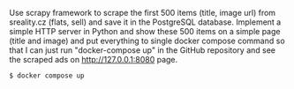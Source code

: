 Use scrapy framework to scrape the first 500 items (title, image url) from sreality.cz (flats, sell)
and save it in the PostgreSQL database.
Implement a simple HTTP server in Python
and show these 500 items on a simple page (title and image)
and put everything to single docker compose command
so that I can just run "docker-compose up" in the GitHub repository
and see the scraped ads on http://127.0.0.1:8080 page.

    $ docker compose up
